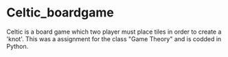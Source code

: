 # Celtic_boardgame
Celtic is a board game which two player must place tiles in order to create a 'knot'. This was a assignment for the class "Game Theory" and is codded in Python.
